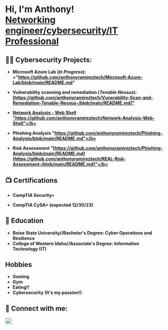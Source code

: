 <h1>Hi, I'm Anthony! <br/><a  <a href="https://www.linkedin.com/in/anthony-ramirez-cyber-security-professional/">Networking engineer/cybersecurity/IT Professional</a></h1>

<h2>👨‍💻 Cybersecurity Projects:</h2>

- <b>Microsoft Azure Lab (*In Progress*): ="https://github.com/anthonyramireztech/Microsoft-Azure-Lab/blob/main/README.md"
  
- <b>Vulnerability scanning and remediation (*Tenable Nessus*): [https://github.com/anthonyramireztech/Vunerability-Scan-and-Remediation-Tenable-Nessus-/blob/main/README.md]<a href="https://github.com/anthonyramireztech/Vunerability-Scan-and-Remediation-Tenable-Nessus-/blob/main/README.md">"

- <b>Network Analysis - Web Shell "https://github.com/anthonyramireztech/Network-Analysis-Web-Shell"</b>

- <b>Phishing Analysis "https://github.com/anthonyramireztech/Phishing-Analysis/blob/main/README.md"</b>

- <b>Risk Assessment "[https://github.com/anthonyramireztech/Phishing-Analysis/blob/main/README.md](https://github.com/anthonyramireztech/REAL-Risk-Assessment-/blob/main/README.md)"</b>

<h2>📺 Certifications</h2>

- <b>CompTIA Security+</b>

- <b>CompTIA CySA+ (expected 12/30/23)</b>

<h2>🏫 Education</h2>

- <b>Boise State University//Bachelor's Degree: Cyber Operations and Resilience</b>
- <b>College of Western Idaho//Associate's Degree: Information Technology (IT) </b>

<h2>Hobbies</h2>

- Gaming
- Gym
- Eating!!
- Cybersecurity (It's my passion!)

<h2> 🤳 Connect with me:</h2>

[<img align="left" alt="JoshMadakor | LinkedIn" width="22px" src="https://cdn.jsdelivr.net/npm/simple-icons@v3/icons/linkedin.svg" />][linkedin]


[linkedin]: https://www.linkedin.com/in/anthony-ramirez-cyber-security-professional/

<!---
anthonyramireztech/anthonyramireztech is a ✨ special ✨ repository because its `README.md` (this file) appears on your GitHub profile.
You can click the Preview link to take a look at your changes.
--->
